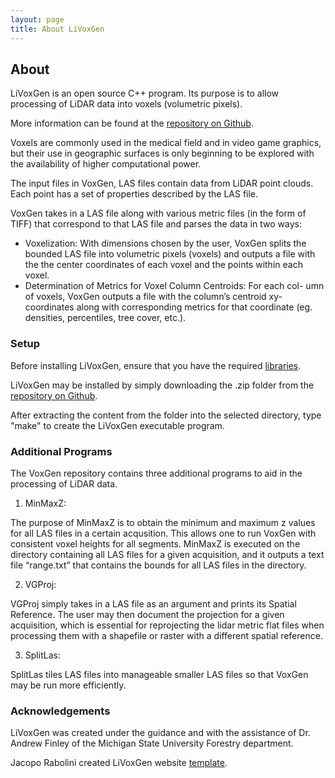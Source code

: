 ```yaml
---
layout: page
title: About LiVoxGen
---
```

## About
LiVoxGen is an open source C++ program. Its purpose is to allow processing of LiDAR data into voxels
(volumetric pixels).

More information can be found at the [repository on Github](https://github.com/MeganKress/LiVoxGen/).

Voxels are commonly used in the medical field and in video game graphics,
but their use in geographic surfaces is only beginning to be explored with
the availability of higher computational power.

The input files in VoxGen, LAS files contain data from LiDAR point
clouds. Each point has a set of properties described by the LAS file. 

VoxGen takes in a LAS file along with various metric files (in the form of TIFF) that correspond to that
LAS file and parses the data in two ways:
- Voxelization: With dimensions chosen by the user, VoxGen splits the
bounded LAS file into volumetric pixels (voxels) and outputs a file
with the the center coordinates of each voxel and the points within
each voxel.
- Determination of Metrics for Voxel Column Centroids: For each col-
umn of voxels, VoxGen outputs a file with the column’s centroid xy-
coordinates along with corresponding metrics for that coordinate (eg.
densities, percentiles, tree cover, etc.).

### Setup
Before installing LiVoxGen, ensure that you have the required [libraries](http://megankress.github.io/LiVoxGen//libraries.html).

LiVoxGen may be installed by simply downloading the .zip folder from the [repository on Github](https://github.com/MeganKress/LiVoxGen/archive/master.zip).

After extracting the content from the folder into the selected directory, type "make" to create the 
LiVoxGen executable program.

### Additional Programs

The VoxGen repository contains three additional programs to aid in the processing of LiDAR data.

1. MinMaxZ: 

The purpose of MinMaxZ is to obtain the minimum and maximum z values
for all LAS files in a certain acqusition. This allows one to run VoxGen
with consistent voxel heights for all segments. MinMaxZ is executed on the
directory containing all LAS files for a given acquisition, and it outputs a text
file “range.txt” that contains the bounds for all LAS files in the directory.

2. VGProj: 

VGProj simply takes in a LAS file as an argument and prints its Spatial Reference. The user may then document the projection for a given acquisition,
which is essential for reprojecting the lidar metric flat files when processing
them with a shapefile or raster with a different spatial reference.

3. SplitLas: 

SplitLas tiles LAS files into manageable smaller LAS files so that VoxGen
may be run more efficiently.

### Acknowledgements
LiVoxGen was created under the guidance and with the assistance of Dr. Andrew Finley of the Michigan State University Forestry department.

Jacopo Rabolini created LiVoxGen website [template](http://www.jacoporabolini.com/emerald/).
